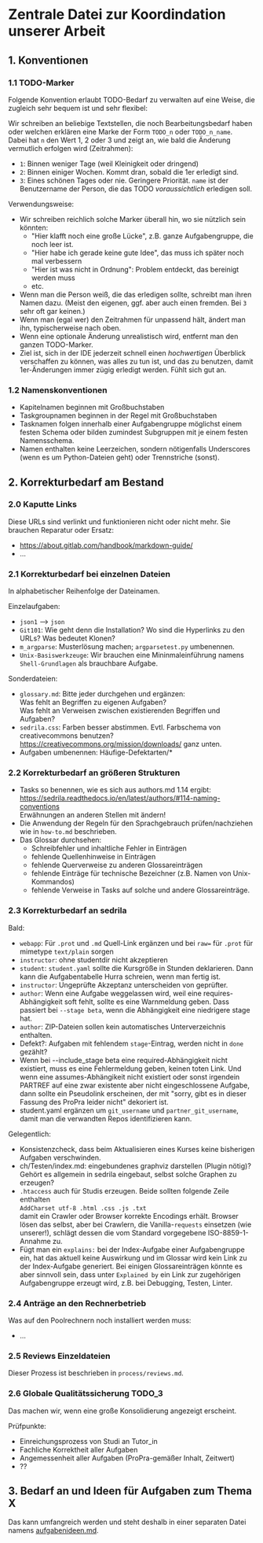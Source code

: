 # Zentrale Datei zur Koordindation unserer Arbeit


## 1. Konventionen

### 1.1 TODO-Marker

Folgende Konvention erlaubt TODO-Bedarf zu verwalten auf eine Weise, die
zugleich sehr bequem ist und sehr flexibel:

Wir schreiben an beliebige Textstellen, die noch Bearbeitungsbedarf haben oder welchen erklären
eine Marke der Form `TODO_n` oder `TODO_n_name`.  
Dabei hat `n` den Wert 1, 2 oder 3 und zeigt an, wie bald die Änderung vermutlich
erfolgen wird (Zeitrahmen):

- `1`: Binnen weniger Tage (weil Kleinigkeit oder dringend)
- `2`: Binnen einiger Wochen. Kommt dran, sobald die 1er erledigt sind.
- `3`: Eines schönen Tages oder nie. Geringere Priorität.
`name` ist der Benutzername der Person, die das TODO _voraussichtlich_ erledigen soll.

Verwendungsweise:

- Wir schreiben reichlich solche Marker überall hin, wo sie nützlich sein könnten:
  - "Hier klafft noch eine große Lücke", z.B. ganze Aufgabengruppe, die noch leer ist.
  - "Hier habe ich gerade keine gute Idee", das muss ich später noch mal verbessern
  - "Hier ist was nicht in Ordnung": Problem entdeckt, das bereinigt werden muss
  - etc.
- Wenn man die Person weiß, die das erledigen sollte, schreibt man ihren Namen dazu.
  (Meist den eigenen, ggf. aber auch einen fremden. Bei `3` sehr oft gar keinen.)
- Wenn man (egal wer) den Zeitrahmen für unpassend hält, ändert man ihn, typischerweise nach oben.
- Wenn eine optionale Änderung unrealistisch wird, entfernt man den ganzen TODO-Marker.
- Ziel ist, sich in der IDE jederzeit schnell einen _hochwertigen_ Überblick verschaffen
  zu können, was alles zu tun ist, und das zu benutzen, damit 1er-Änderungen immer zügig
  erledigt werden. Fühlt sich gut an.

### 1.2 Namenskonventionen

- Kapitelnamen beginnen mit Großbuchstaben
- Taskgroupnamen beginnen in der Regel mit Großbuchstaben
- Tasknamen folgen innerhalb einer Aufgabengruppe möglichst einem festen Schema
  oder bilden zumindest Subgruppen mit je einem festen Namensschema.
- Namen enthalten keine Leerzeichen,
  sondern nötigenfalls Underscores (wenn es um Python-Dateien geht)
  oder Trennstriche (sonst).


## 2. Korrekturbedarf am Bestand

### 2.0 Kaputte Links

Diese URLs sind verlinkt und funktionieren nicht oder nicht mehr.
Sie brauchen Reparatur oder Ersatz:

- https://about.gitlab.com/handbook/markdown-guide/
- ...


### 2.1 Korrekturbedarf bei einzelnen Dateien

In alphabetischer Reihenfolge der Dateinamen.

Einzelaufgaben:

- `json1` --> `json`
- `Git101`: Wie geht denn die Installation? Wo sind die Hyperlinks zu den URLs? 
  Was bedeutet Klonen?
- `m_argparse`: Musterlösung machen; `argparsetest.py` umbenennen.
- `Unix-Basiswerkzeuge`: Wir brauchen eine Mininmaleinführung namens
  `Shell-Grundlagen` als brauchbare Aufgabe.

Sonderdateien:

- `glossary.md`: Bitte jeder durchgehen und ergänzen:  
  Was fehlt an Begriffen zu eigenen Aufgaben?  
  Was fehlt an Verweisen zwischen existierenden Begriffen und Aufgaben?
- `sedrila.css`: Farben besser abstimmen. 
  Evtl. Farbschema von creativecommons benutzen?
  https://creativecommons.org/mission/downloads/ ganz unten.
- Aufgaben umbenennen: Häufige-Defektarten/*


### 2.2 Korrekturbedarf an größeren Strukturen

- Tasks so benennen, wie es sich aus authors.md 1.14 ergibt:
  https://sedrila.readthedocs.io/en/latest/authors/#114-naming-conventions  
  Erwähnungen an anderen Stellen mit ändern!
- Die Anwendung der Regeln für den Sprachgebrauch prüfen/nachziehen
  wie in `how-to.md` beschrieben.
- Das Glossar durchsehen:
    - Schreibfehler und inhaltliche Fehler in Einträgen
    - fehlende Quellenhinweise in Einträgen
    - fehlende Querverweise zu anderen Glossareinträgen
    - fehlende Einträge für technische Bezeichner (z.B. Namen von Unix-Kommandos)
    - fehlende Verweise in Tasks auf solche und andere Glossareinträge.


### 2.3 Korrekturbedarf an sedrila

Bald:

- `webapp`: Für `.prot` und `.md` Quell-Link ergänzen und bei `raw=` für `.prot` für
  mimetype `text/plain` sorgen
- `instructor`: ohne studentdir nicht akzeptieren
- `student`: `student.yaml` sollte die Kursgröße in Stunden deklarieren.
  Dann kann die Aufgabentabelle Hurra schreien, wenn man fertig ist.
- `instructor`: Ungeprüfte Akzeptanz unterscheiden von geprüfter.
- `author`: Wenn eine Aufgabe weggelassen wird, weil eine requires-Abhängigkeit soft fehlt,
  sollte es eine Warnmeldung geben. Dass passiert bei `--stage beta`, wenn die Abhängigkeit 
  eine niedrigere stage hat.
- `author`: ZIP-Dateien sollen kein automatisches Unterverzeichnis enthalten.
- Defekt?: Aufgaben mit fehlendem `stage`-Eintrag, werden nicht in `done` gezählt?
- Wenn bei --include_stage beta eine required-Abhängigkeit nicht existiert,
  muss es eine Fehlermeldung geben, keinen toten Link.
  Und wenn eine assumes-Abhängikeit nicht existiert oder sonst irgendein PARTREF
  auf eine zwar existente aber nicht eingeschlossene Aufgabe, dann sollte ein Pseudolink
  erscheinen, der mit "sorry, gibt es in dieser Fassung des ProPra leider nicht" dekoriert ist.
- student.yaml ergänzen um `git_username` und `partner_git_username`, damit man die
  verwandten Repos identifizieren kann.

Gelegentlich:
- Konsistenzcheck, dass beim Aktualisieren eines Kurses keine bisherigen Aufgaben
  verschwinden.
- ch/Testen/index.md: eingebundenes graphviz darstellen (Plugin nötig)?
  Gehört es allgemein in sedrila eingebaut, selbst solche Graphen zu erzeugen?
- `.htaccess` auch für Studis erzeugen. Beide sollten folgende Zeile enthalten  
  `AddCharset utf-8 .html .css .js .txt`  
  damit ein Crawler oder Browser korrekte Encodings erhält.
  Browser lösen das selbst, aber bei Crawlern, die Vanilla-`requests` einsetzen (wie unserer!), 
  schlägt dessen die vom Standard vorgegebene ISO-8859-1-Annahme zu. 
- Fügt man ein `explains:` bei der Index-Aufgabe einer Aufgabengruppe ein, hat das aktuell 
  keine Auswirkung und im Glossar wird kein Link zu der Index-Aufgabe generiert. Bei einigen 
  Glossareinträgen könnte es aber sinnvoll sein, dass unter `Explained by` ein Link zur 
  zugehörigen Aufgabengruppe erzeugt wird, z.B. bei Debugging, Testen, Linter.


### 2.4 Anträge an den Rechnerbetrieb

Was auf den Poolrechnern noch installiert werden muss:
- ...


### 2.5 Reviews Einzeldateien

Dieser Prozess ist beschrieben in `process/reviews.md`.


### 2.6 Globale Qualitätssicherung  TODO_3

Das machen wir, wenn eine große Konsolidierung angezeigt erscheint.

Prüfpunkte:

- Einreichungsprozess von Studi an Tutor_in
- Fachliche Korrektheit aller Aufgaben
- Angemessenheit aller Aufgaben (ProPra-gemäßer Inhalt, Zeitwert)
- ??


## 3. Bedarf an und Ideen für Aufgaben zum Thema X

Das kann umfangreich werden und steht deshalb in einer separaten Datei namens
[aufgabenideen.md](aufgabenideen.md).
